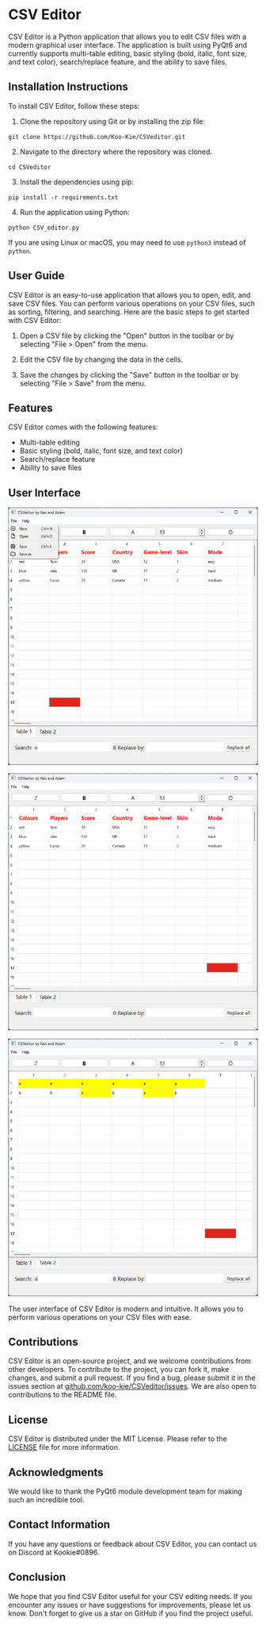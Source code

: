 # CSV Editor

CSV Editor is a Python application that allows you to edit CSV files with a modern graphical user interface. The application is built using PyQt6 and currently supports multi-table editing, basic styling (bold, italic, font size, and text color), search/replace feature, and the ability to save files.

## Installation Instructions

To install CSV Editor, follow these steps:

1. Clone the repository using Git or by installing the zip file:

```
git clone https://github.com/Koo-Kie/CSVeditor.git
```

2. Navigate to the directory where the repository was cloned.

```
cd CSVeditor
```

3. Install the dependencies using pip:

```
pip install -r requirements.txt
```

4. Run the application using Python:

```
python CSV_editor.py
```

If you are using Linux or macOS, you may need to use `python3` instead of `python`.

## User Guide

CSV Editor is an easy-to-use application that allows you to open, edit, and save CSV files. You can perform various operations on your CSV files, such as sorting, filtering, and searching. Here are the basic steps to get started with CSV Editor:

1. Open a CSV file by clicking the "Open" button in the toolbar or by selecting "File > Open" from the menu.

2. Edit the CSV file by changing the data in the cells.

3. Save the changes by clicking the "Save" button in the toolbar or by selecting "File > Save" from the menu.

## Features

CSV Editor comes with the following features:

- Multi-table editing
- Basic styling (bold, italic, font size, and text color)
- Search/replace feature
- Ability to save files

## User Interface

![Image 1](/images/image%20(1).png)

![Image 2](/images/image%20(2).png)

![Image 3](/images/image%20(3).png)

The user interface of CSV Editor is modern and intuitive. It allows you to perform various operations on your CSV files with ease.

## Contributions

CSV Editor is an open-source project, and we welcome contributions from other developers. To contribute to the project, you can fork it, make changes, and submit a pull request. If you find a bug, please submit it in the issues section at [github.com/koo-kie/CSVeditor/issues](https://github.com/koo-kie/CSVeditor/issues). We are also open to contributions to the README file.

## License

CSV Editor is distributed under the MIT License. Please refer to the [LICENSE](/LICENSE) file for more information.

## Acknowledgments

We would like to thank the PyQt6 module development team for making such an incredible tool.

## Contact Information

If you have any questions or feedback about CSV Editor, you can contact us on Discord at Kookie#0896.

## Conclusion

We hope that you find CSV Editor useful for your CSV editing needs. If you encounter any issues or have suggestions for improvements, please let us know. Don't forget to give us a star on GitHub if you find the project useful.
